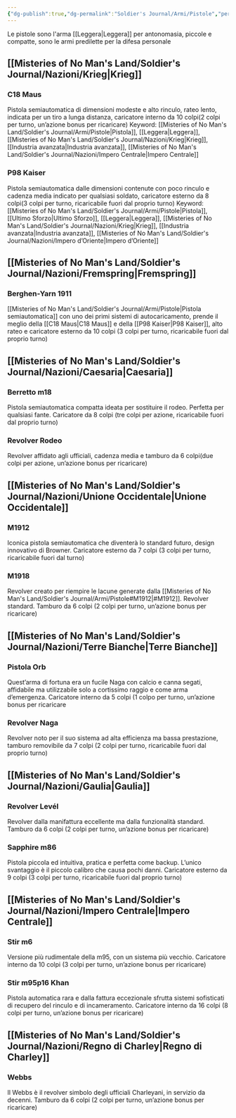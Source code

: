 ```yaml
---
{"dg-publish":true,"dg-permalink":"Soldier's Journal/Armi/Pistole","permalink":"/Soldier's Journal/Armi/Pistole/","tags":["gardenEntry"]}
---
```


Le pistole sono l'arma [[Leggera\|Leggera]] per antonomasia, piccole e compatte, sono le armi predilette per la difesa personale
## [[Misteries of No Man's Land/Soldier's Journal/Nazioni/Krieg\|Krieg]]
### C18 Maus
Pistola semiautomatica di dimensioni modeste e alto rinculo, rateo lento, indicata per un tiro a lunga distanza, caricatore interno da 10 colpi(2 colpi per turno, un’azione bonus per ricaricare)
Keyword:
	[[Misteries of No Man's Land/Soldier's Journal/Armi/Pistole\|Pistola]], [[Leggera\|Leggera]], [[Misteries of No Man's Land/Soldier's Journal/Nazioni/Krieg\|Krieg]], [[Industria avanzata\|Industria avanzata]], [[Misteries of No Man's Land/Soldier's Journal/Nazioni/Impero Centrale\|Impero Centrale]]
### P98 Kaiser
Pistola semiautomatica dalle dimensioni contenute con poco rinculo e cadenza media indicato per qualsiasi soldato, caricatore esterno da 8 colpi(3 colpi per turno, ricaricabile fuori dal proprio turno)
Keyword:
	[[Misteries of No Man's Land/Soldier's Journal/Armi/Pistole\|Pistola]], [[Ultimo Sforzo\|Ultimo Sforzo]], [[Leggera\|Leggera]], [[Misteries of No Man's Land/Soldier's Journal/Nazioni/Krieg\|Krieg]], [[Industria avanzata\|Industria avanzata]], [[Misteries of No Man's Land/Soldier's Journal/Nazioni/Impero d’Oriente\|Impero d’Oriente]]
## [[Misteries of No Man's Land/Soldier's Journal/Nazioni/Fremspring\|Fremspring]]
### Berghen-Yarn 1911
[[Misteries of No Man's Land/Soldier's Journal/Armi/Pistole\|Pistola semiautomatica]] con uno dei primi sistemi di autocaricamento, prende il meglio della [[C18 Maus\|C18 Maus]] e della [[P98 Kaiser\|P98 Kaiser]], alto rateo e caricatore esterno da 10 colpi (3 colpi per turno, ricaricabile fuori dal proprio turno) 
## [[Misteries of No Man's Land/Soldier's Journal/Nazioni/Caesaria\|Caesaria]]
### Berretto m18
Pistola semiautomatica compatta ideata per sostituire il rodeo. Perfetta per qualsiasi fante. Caricatore da 8 colpi (tre colpi per azione, ricaricabile fuori dal proprio turno)
### Revolver Rodeo
Revolver affidato agli ufficiali, cadenza media e tamburo da 6 colpi(due colpi per azione, un’azione bonus per ricaricare)
## [[Misteries of No Man's Land/Soldier's Journal/Nazioni/Unione Occidentale\|Unione Occidentale]]
### M1912
Iconica pistola semiautomatica che diventerà lo standard futuro, design innovativo di Browner. Caricatore esterno da 7 colpi (3 colpi per turno, ricaricabile fuori dal turno)
### M1918
Revolver creato per riempire le lacune generate dalla [[Misteries of No Man's Land/Soldier's Journal/Armi/Pistole#M1912\|#M1912]]. Revolver standard. Tamburo da 6 colpi (2 colpi per turno, un’azione bonus per ricaricare)
## [[Misteries of No Man's Land/Soldier's Journal/Nazioni/Terre Bianche\|Terre Bianche]]
### Pistola Orb
Quest’arma di fortuna era un fucile Naga con calcio e canna segati, affidabile ma utilizzabile solo a cortissimo raggio e come arma d’emergenza. Caricatore interno da 5 colpi (1 colpo per turno, un’azione bonus per ricaricare
### Revolver Naga
Revolver noto per il suo sistema ad alta efficienza ma bassa prestazione, tamburo removibile da 7 colpi (2 colpi per turno, ricaricabile fuori dal proprio turno)
## [[Misteries of No Man's Land/Soldier's Journal/Nazioni/Gaulia\|Gaulia]]
### Revolver Levél
Revolver dalla manifattura eccellente ma dalla funzionalità standard. Tamburo da 6 colpi (2 colpi per turno, un’azione bonus per ricaricare)
### Sapphire m86
Pistola piccola ed intuitiva, pratica e perfetta come backup. L’unico svantaggio è il piccolo calibro che causa pochi danni. Caricatore esterno da 9 colpi (3 colpi per turno, ricaricabile fuori dal proprio turno)
## [[Misteries of No Man's Land/Soldier's Journal/Nazioni/Impero Centrale\|Impero Centrale]]
### Stir m6
Versione più rudimentale della m95, con un sistema più vecchio. Caricatore interno da 10 colpi (3 colpi per turno, un’azione bonus per ricaricare)
### Stir m95p16 Khan
Pistola automatica rara e dalla fattura eccezionale sfrutta sistemi sofisticati di recupero del rinculo e di incameramento. Caricatore interno da 16 colpi (8 colpi per turno, un’azione bonus per ricaricare)
## [[Misteries of No Man's Land/Soldier's Journal/Nazioni/Regno di Charley\|Regno di Charley]]
### Webbs
Il Webbs è il revolver simbolo degli ufficiali Charleyani, in servizio da decenni. Tamburo da 6 colpi (2 colpi per turno, un’azione bonus per ricaricare)